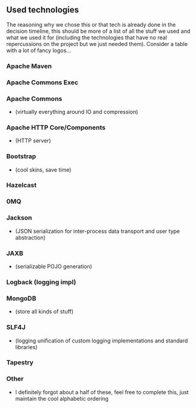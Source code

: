 ## Used technologies
The reasoning why we chose this or that tech is already done in the decision timeline, this should be more of a list of all the stuff we used and what we used it for (including the technologies that have no real repercussions on the project but we just needed them). Consider a table with a lot of fancy logos...

### <a id="devel.techno.maven">Apache Maven</a>
### <a id="devel.techno.exec">Apache Commons Exec</a>
### <a id="devel.techno.commons">Apache Commons</a>

*  (virtually everything around IO and compression)

### <a id="devel.techno.http">Apache HTTP Core/Components</a>

*  (HTTP server)

### <a id="devel.techno.bootstrap">Bootstrap</a>

* (cool skins, save time)

### <a id="devel.techno.hazelcast">Hazelcast</a>
### <a id="devel.techno.zmq">0MQ</a>


### <a id="devel.techno.jackson">Jackson </a>

* (JSON serialization for inter-process data transport and user type abstraction)

### <a id="devel.techno.jaxb">JAXB</a>

*  (serializable POJO generation)

### <a id="devel.techno.logback">Logback (logging impl)</a>
### <a id="devel.techno.mongodb">MongoDB</a>

*  (store all kinds of stuff)

### <a id="devel.techno.slf4j">SLF4J</a>

* (logging unification of custom logging implementations and standard libraries)

### <a id="devel.techno.tapestry">Tapestry</a>

### Other
* I definitely forgot about a half of these, feel free to complete this, just maintain the cool alphabetic ordering
